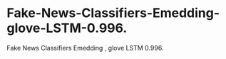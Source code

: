 # Fake-News-Classifiers-Emedding-glove-LSTM-0.996.
Fake News Classifiers Emedding , glove LSTM 0.996.

